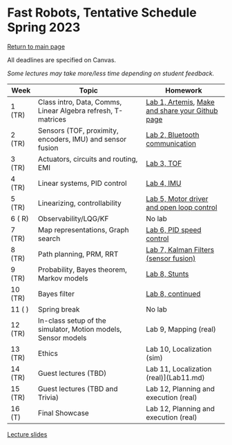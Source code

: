 # Fast Robots, Tentative Schedule Spring 2023
[Return to main page](index.md)

All deadlines are specified on Canvas.

*Some lectures may take more/less time depending on student feedback.*


| Week    | Topic                                                                | Homework                                                                                   |
| ------- | -------------------------------------------------------------------- | ------------------------------------------------------------------------------------------ |
| 1  (TR) | Class intro, Data, Comms, Linear Algebra refresh, T-matrices         | [Lab 1, Artemis](Lab1.md), [Make and share your Github page ](./tutorials/webpage_help.md) |
| 2  (TR) | Sensors (TOF, proximity, encoders, IMU) and sensor fusion            | [Lab 2, Bluetooth communication](Lab2.md)                                                  |
| 3  (TR) | Actuators, circuits and routing, EMI                                 | [Lab 3, TOF](Lab3.md)                                                           | 
| 4  (TR) | Linear systems, PID control                                          | [Lab 4, IMU](Lab4.md)                                                           |
| 5  (TR) | Linearizing, controllability                                         | [Lab 5, Motor driver and open loop control](Lab5.md)                            |
| 6  ( R) | Observability/LQG/KF                                                 | No lab                                                                          |
| 7  (TR) | Map representations, Graph search                                    | [Lab 6, PID speed control](Lab6.md)                                             |
| 8  (TR) | Path planning, PRM, RRT                                              | [Lab 7, Kalman Filters (sensor fusion)](Lab7.md)                                |
| 9  (TR) | Probability, Bayes theorem, Markov models                            | [Lab 8, Stunts](Lab8.md)                                                        |
| 10 (TR) | Bayes filter                                                         | [Lab 8, continued](Lab8.md)                                                     |
| 11 (  ) | Spring break                                                         | No lab                                                                          |
| 12 (TR) | In-class setup of the simulator, Motion models, Sensor models        | Lab 9, Mapping (real)                                                           |
| 13 (TR) | Ethics                                                               | Lab 10, Localization (sim)                                                      |
| 14 (TR) | Guest lectures (TBD)                                                 | Lab 11, Localization (real)](Lab11.md)                                         |
| 15 (TR) | Guest lectures (TBD and Trivia)                                      | Lab 12, Planning and execution (real)                                          |
| 16 (T)  | Final Showcase                                                       | Lab 12, Planning and execution (real)                                          |


[Lecture slides](lectures/Readme.md)
